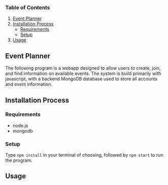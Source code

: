 ### Table of Contents
  <ol>
    <li>
      <a href="#event-planner">Event Planner</a>
    </li>
    <li>
      <a href="#installation-process">Installation Process</a>
      <ul>
        <li><a href="#requirements">Requirements</a></li>
        <li><a href="#setup">Setup</a></li>
      </ul>
    </li>
    <li><a href="#usage">Usage</a></li>
  </ol>

## Event Planner
The following program is a webapp designed to allow users to create, join, and find information on available events. The system is build primarily with javascript, with a backend MongoDB database used to store all accounts and event information.

## Installation Process
### Requirements
- node.js 
- mongodb

### Setup
Type `npm install` in your terminal of choosing, followed by `npm start` to run the program.

## Usage
